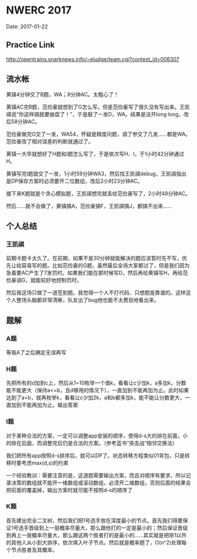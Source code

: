 # NWERC 2017

Date: 2017-01-22

## Practice Link

http://opentrains.snarknews.info/~ejudge/team.cgi?contest_id=006307

## 流水帐

黄镇4分钟交了B题，WA；8分钟AC。太粗心了！

黄镇AC完B题，范俭豪就想到了G怎么写。但是范俭豪写了很久没有写出来。王凯祺说“你这样搞就要崩盘了！”，于是敲了一发D，WA。结果是没开long long，改后58分钟AC。

范俭豪做完G交了一发，WA54，怀疑是精度问题，调了参交了几发……都是WA。范俭豪改了相对误差的判断就通过了。

黄镇一大早就想好了H题和I题怎么写了，于是依次写H、I，于1小时42分钟通过H。

黄镇写完I题就交了一发，1小时59分钟WA3，然后找王凯祺debug，王凯祺指出是DP保存方案时必须要开二位数组，改后2小时23分钟AC。

接下来K题就是个贪心模拟题，王凯祺想完就丢给范俭豪写了，2小时48分钟AC。

然后……就不会做了，黄镇搞A，范俭豪搞F，王凯祺搞J，都搞不出来……

## 个人总结

### 王凯祺

前期卡题卡太久了。在前期，如果不是30分钟就能解决的题应该暂时先不写，优先让给容易写的题。比如范俭豪的G题，虽然最后全场大家都过了，但是我们因为急着要AC产生了7发罚时。如果我们能在那时候写D，然后再给黄镇写H，再给范俭豪调G，就能较好地控制罚时。

然后我这场只做了一道签到题。我觉得一个人不打代码、只想题是靠谱的。这样这个人整场头脑都非常清晰，队友出了bug他也能不太费劲地看出来。

## 题解

### A题

等我A了之后确定无误再写

### H题

先把所有的d加到c上，然后从1~10枚举一个值k，看看让c少加k，a多加k，分数能不能更大（保持a<=b，且d够用的情况下），一直加到不能再加为止。此时如果达到了a=b，就再枚举k，看看让c少加2k，a和b都多加k，能不能让分数更大，一直加到不能再加为止。输出答案

### I题

对于某种合法的方案，一定可以调整app安装的顺序，使得d-s大的排在前面，小的排在后面，而调整完后仍是合法的方案。（参考蓝书“突击战”相邻交换法）

我们把所有app按照d-s排序后，就可以DP了。状态转移方程类似01背包，只是转移时要考虑max(d,s)的约束

一个经验教训：需要注意的是，这道题需要输出方案，而且对顺序有要求，所以记录决策的数组就不能开一维数组或滚动数组，必须开二维数组，否则后面的结果会把前面的覆盖掉，输出方案时就可能不按照d-s的顺序了

### K题

首先建出完全二叉树，然后我们把1号选手放在深度最小的节点。首先我们得要保证1号选手晋级到上一层概率尽量大，那么跟他打的一定是最小的；然后保证晋级到再上一层概率尽量大，那么跟这两个胜者打的是最小的……其实就是把除1以外的其他人从小到大排序，依次填入叶子节点。然后就是概率题了，O(n^2)处理每个节点胜者及其概率。
